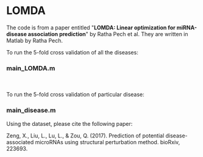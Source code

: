 # LOMDA

The code is from a paper entitled "__LOMDA: Linear optimization for miRNA-disease association prediction__" by Ratha Pech et al. They are written in Matlab by Ratha Pech. 

To run the 5-fold cross validation of all the diseases: 

### main_LOMDA.m  

<br>
<br>
To run the 5-fold cross validation of particular disease:

### main_disease.m

Using the dataset, please cite the following paper:

Zeng, X., Liu, L., Lu, L., & Zou, Q. (2017). Prediction of potential disease-associated microRNAs using structural perturbation method. bioRxiv, 223693.
